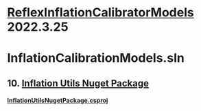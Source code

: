 # [ReflexInflationCalibratorModels](https://github.com/riskevolution/ReflexDotNetDocs/tree/main/InflationCalibrationModels/README.md) 2022.3.25</Version>

# InflationCalibrationModels.sln

## 10. [Inflation Utils Nuget Package](https://github.com/riskevolution/ReflexDotNetDocs/tree/main/InflationCalibrationModels/InflationUtilsNugetPackage/README.md)
#### [InflationUtilsNugetPackage.csproj](https://github.com/riskevolution/ReflexDotNetDocs/tree/main/InflationCalibrationModels/InflationUtilsNugetPackage/README.md)

